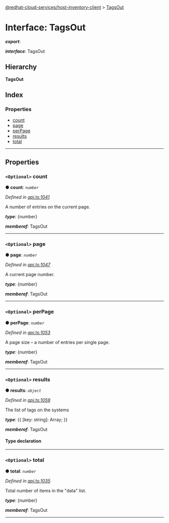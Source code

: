 [@redhat-cloud-services/host-inventory-client](../README.md) > [TagsOut](../interfaces/tagsout.md)

# Interface: TagsOut

*__export__*: 

*__interface__*: TagsOut

## Hierarchy

**TagsOut**

## Index

### Properties

* [count](tagsout.md#count)
* [page](tagsout.md#page)
* [perPage](tagsout.md#perpage)
* [results](tagsout.md#results)
* [total](tagsout.md#total)

---

## Properties

<a id="count"></a>

### `<Optional>` count

**● count**: *`number`*

*Defined in [api.ts:1041](https://github.com/karelhala/javascript-clients/blob/master/packages/host-inventory/api.ts#L1041)*

A number of entries on the current page.

*__type__*: {number}

*__memberof__*: TagsOut

___
<a id="page"></a>

### `<Optional>` page

**● page**: *`number`*

*Defined in [api.ts:1047](https://github.com/karelhala/javascript-clients/blob/master/packages/host-inventory/api.ts#L1047)*

A current page number.

*__type__*: {number}

*__memberof__*: TagsOut

___
<a id="perpage"></a>

### `<Optional>` perPage

**● perPage**: *`number`*

*Defined in [api.ts:1053](https://github.com/karelhala/javascript-clients/blob/master/packages/host-inventory/api.ts#L1053)*

A page size – a number of entries per single page.

*__type__*: {number}

*__memberof__*: TagsOut

___
<a id="results"></a>

### `<Optional>` results

**● results**: *`object`*

*Defined in [api.ts:1059](https://github.com/karelhala/javascript-clients/blob/master/packages/host-inventory/api.ts#L1059)*

The list of tags on the systems

*__type__*: {{ \[key: string\]: Array; }}

*__memberof__*: TagsOut

#### Type declaration

[key: `string`]: `Array`<[StructuredTag](structuredtag.md)>

___
<a id="total"></a>

### `<Optional>` total

**● total**: *`number`*

*Defined in [api.ts:1035](https://github.com/karelhala/javascript-clients/blob/master/packages/host-inventory/api.ts#L1035)*

Total number of items in the "data" list.

*__type__*: {number}

*__memberof__*: TagsOut

___

